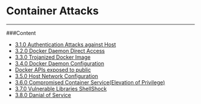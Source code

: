 # Container Attacks

---

###Content

* [3.1.0 Authentication Attacks against Host](3.1.0-Authentication-Attacks-against-Host/README.md)
* [3.2.0 Docker Daemon Direct Access](3.2.0-Docker-Daemon-Direct-Access/README.md)
* [3.3.0 Trojanized Docker Image]()
* [3.4.0 Docker Daemon Configuration](3.4.0-Docker-Daemon-Configuration/README.md)
* [Docker APIs exposed to public]()
* [3.5.0 Host Network Configuration](3.5.0-Host-Network-Configuration/README.md)
* [3.6.0 Compromised Container Service(Elevation of Privilege)](3.6.0-Compromised-Container-Service/README.md)
* [3.7.0 Vulnerable Libraries ShellShock](3.7.0-Vulnerable-Libraries-ShellShock/README.md)
* [3.8.0 Danial of Service](3.8.0-Denial-of-Service/README.md)
